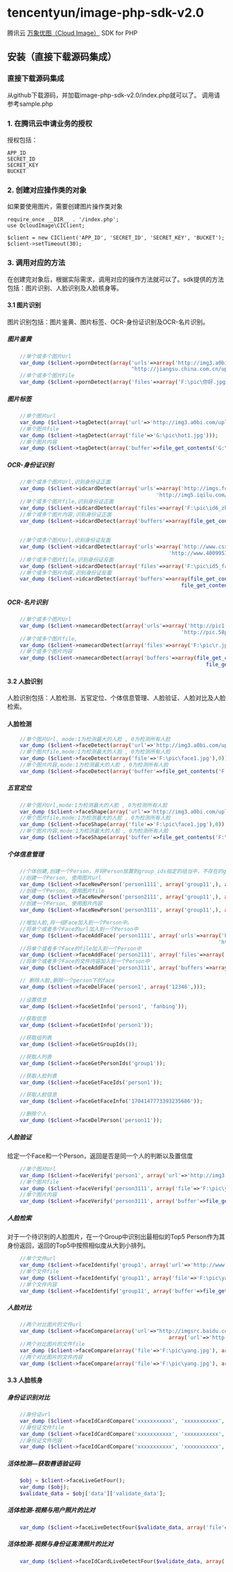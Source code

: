 # tencentyun/image-php-sdk-v2.0
腾讯云 [万象优图（Cloud Image）](https://www.qcloud.com/product/ci) SDK for PHP

## 安装（直接下载源码集成）
### 直接下载源码集成
从github下载源码，并加载image-php-sdk-v2.0/index.php就可以了。
调用请参考sample.php

### 1. 在腾讯云申请业务的授权
授权包括：
		
	APP_ID 
	SECRET_ID
	SECRET_KEY
	BUCKET

### 2. 创建对应操作类的对象
如果要使用图片，需要创建图片操作类对象

	require_once __DIR__ . '/index.php';
	use QcloudImage\CIClient;

	$client = new CIClient('APP_ID', 'SECRET_ID', 'SECRET_KEY', 'BUCKET');
	$client->setTimeout(30);

### 3. 调用对应的方法
在创建完对象后，根据实际需求，调用对应的操作方法就可以了。sdk提供的方法包括：图片识别、人脸识别及人脸核身等。

#### 3.1 图片识别
图片识别包括：图片鉴黄、图片标签、OCR-身份证识别及OCR-名片识别。

##### 图片鉴黄

```php
	//单个或多个图片Url
	var_dump ($client->pornDetect(array('urls'=>array('http://img3.a0bi.com/upload/ttq/20160814/1471155260063.png',
										"http://jiangsu.china.com.cn/uploadfile/2015/1102/1446443026382534.jpg"))));
	//单个或多个图片File
	var_dump ($client->pornDetect(array('files'=>array('F:\pic\你好.jpg','G:\pic\test2.jpg'))));
```

##### 图片标签

```php
	//单个图片url
	var_dump ($client->tagDetect(array('url'=>'http://img3.a0bi.com/upload/ttq/20160814/1471155260063.png')));
	//单个图片file
	var_dump ($client->tagDetect(array('file'=>'G:\pic\hot1.jpg')));
	//单个图片内容
	var_dump ($client->tagDetect(array('buffer'=>file_get_contents('G:\pic\hot1.jpg'))));
```

##### OCR-身份证识别

```php
	//单个或多个图片Url,识别身份证正面
	var_dump ($client->idcardDetect(array('urls'=>array('http://imgs.focus.cn/upload/sz/5876/a_58758051.jpg', 
												'http://img5.iqilu.com/c/u/2013/0530/1369896921237.jpg')), 0));
	//单个或多个图片file,识别身份证正面
	var_dump ($client->idcardDetect(array('files'=>array('F:\pic\id6_zheng.jpg', 'F:\pic\id2_zheng.jpg')), 0));
	//单个或多个图片内容,识别身份证正面
	var_dump ($client->idcardDetect(array('buffers'=>array(file_get_contents('F:\pic\id6_zheng.jpg'), 
																		file_get_contents('F:\pic\id2_zheng.jpg'))), 0));
	
	//单个或多个图片Url,识别身份证反面
	var_dump ($client->idcardDetect(array('urls'=>array('http://www.csx.gov.cn/cwfw/bszn/201403/W020121030349825312574.jpg', 
													'http://www.4009951551.com/upload/image/20151026/1445831136187479.png')), 1));
	//单个或多个图片file,识别身份证反面
	var_dump ($client->idcardDetect(array('files'=>array('F:\pic\id5_fan.jpg', 'F:\pic\id7_fan.png')), 1));
	//单个或多个图片内容,识别身份证反面
	var_dump ($client->idcardDetect(array('buffers'=>array(file_get_contents('F:\pic\id5_fan.jpg'), 
														file_get_contents('F:\pic\id7_fan.jpg'))), 1));
```

##### OCR-名片识别	
```php
	//单个或多个图片Url
	var_dump ($client->namecardDetect(array('urls'=>array('http://pic1.nipic.com/2008-12-03/2008123181119306_2.jpg',
														'http://pic.58pic.com/58pic/12/49/04/80k58PICzYP.jpg')), 0));
	//单个或多个图片file,
	var_dump ($client->namecardDetect(array('files'=>array('F:\pic\r.jpg', 'F:\pic\name2.jpg')), 1));
	//单个或多个图片内容
	var_dump ($client->namecardDetect(array('buffers'=>array(file_get_contents('F:\pic\name1.jpg'), 
																file_get_contents('F:\pic\name2.jpg'))), 0));
```

#### 3.2 人脸识别
人脸识别包括：人脸检测、五官定位、个体信息管理、人脸验证、人脸对比及人脸检索。

#### 人脸检测

```php
	//单个图片Url, mode:1为检测最大的人脸 , 0为检测所有人脸
	var_dump ($client->faceDetect(array('url'=>'http://img3.a0bi.com/upload/ttq/20160814/1471155260063.png'), 1));
	//单个图片file,mode:1为检测最大的人脸 , 0为检测所有人脸
	var_dump ($client->faceDetect(array('file'=>'F:\pic\face1.jpg'),0));
	//单个图片内容,mode:1为检测最大的人脸 , 0为检测所有人脸
	var_dump ($client->faceDetect(array('buffer'=>file_get_contents('F:\pic\face1.jpg')), 1));
```

##### 五官定位

```php
	//单个图片Url,mode:1为检测最大的人脸 , 0为检测所有人脸
	var_dump ($client->faceShape(array('url'=>'http://img3.a0bi.com/upload/ttq/20160814/1471155260063.png'),1));
	//单个图片file,mode:1为检测最大的人脸 , 0为检测所有人脸
	var_dump ($client->faceShape(array('file'=>'F:\pic\face1.jpg'),0));
	//单个图片内容,mode:1为检测最大的人脸 , 0为检测所有人脸
	var_dump ($client->faceShape(array('buffer'=>file_get_contents('F:\pic\face1.jpg')), 1));
```

##### 个体信息管理
```php
    //个体创建,创建一个Person，并将Person放置到group_ids指定的组当中，不存在的group_id会自动创建。
	//创建一个Person, 使用图片url
	var_dump ($client->faceNewPerson('person1111', array('group11',), array('url'=>'http://img3.a0bi.com/upload/ttq/20160814/1471155260063.png'), 'xiaoxin'));
	//创建一个Person, 使用图片file
	var_dump ($client->faceNewPerson('person2111', array('group11',), array('file'=>'F:\pic\hot1.jpg')));
	//创建一个Person, 使用图片内容
	var_dump ($client->faceNewPerson('person3111', array('group11',), array('buffer'=>file_get_contents('F:\pic\zhao1.jpg'))));

	//增加人脸,将一组Face加入到一个Person中。
	//将单个或者多个Face的url加入到一个Person中
	var_dump ($client->faceAddFace('person1111', array('urls'=>array('http://jiangsu.china.com.cn/uploadfile/2015/1102/1446443026382534.jpg',
																	'http://n.sinaimg.cn/fashion/transform/20160704/flgG-fxtspsa6612705.jpg'))));
	//将单个或者多个Face的file加入到一个Person中
	var_dump ($client->faceAddFace('person2111', array('files'=>array('F:\pic\yang.jpg','F:\pic\yang2.jpg'))));
	//将单个或者多个Face的文件内容加入到一个Person中
	var_dump ($client->faceAddFace('person3111', array('buffers'=>array(file_get_contents('F:\pic\yang.jpg'),file_get_contents('F:\pic\yang2.jpg')))));

	// 删除人脸,删除一个person下的face
	var_dump ($client->faceDelFace('person1', array('12346',)));
	
	//设置信息
	var_dump ($client->faceSetInfo('person1', 'fanbing'));

	//获取信息
	var_dump ($client->faceGetInfo('person1'));

	//获取组列表
	var_dump ($client->faceGetGroupIds());

	//获取人列表
	var_dump ($client->faceGetPersonIds('group1'));

	//获取人脸列表
	var_dump ($client->faceGetFaceIds('person1'));

	//获取人脸信息
	var_dump ($client->faceGetFaceInfo('1704147773393235686'));

	//删除个人
	var_dump ($client->faceDelPerson('person11'));
```

##### 人脸验证
给定一个Face和一个Person，返回是否是同一个人的判断以及置信度

```php
	//单个图片Url
	var_dump ($client->faceVerify('person1', array('url'=>'http://img3.a0bi.com/upload/ttq/20160814/1471155260063.png')));
	//单个图片file
	var_dump ($client->faceVerify('person3111', array('file'=>'F:\pic\yang3.jpg')));
	//单个图片内容
	var_dump ($client->faceVerify('person3111', array('buffer'=>file_get_contents('F:\pic\yang3.jpg'))));
```

##### 人脸检索
对于一个待识别的人脸图片，在一个Group中识别出最相似的Top5 Person作为其身份返回，返回的Top5中按照相似度从大到小排列。

```php
	//单个文件url
	var_dump ($client->faceIdentify('group1', array('url'=>'http://www.5djiaren.com/uploads/2016-07/22-141354_227.jpg')));
	//单个文件file
	var_dump ($client->faceIdentify('group11', array('file'=>'F:\pic\yang3.jpg')));
	//单个文件内容
	var_dump ($client->faceIdentify('group11', array('buffer'=>file_get_contents('F:\pic\yang3.jpg'))));
```

##### 人脸对比

```php
	//两个对比图片的文件url
	var_dump ($client->faceCompare(array('url'=>"http://imgsrc.baidu.com/baike/pic/item/5fdf8db1cb134954a4d833a0534e9258d0094a34.jpg"),
													array('url'=>'http://a-ssl.duitang.com/uploads/item/201610/29/20161029215753_5cMTX.jpeg')));
	//两个对比图片的文件file
	var_dump ($client->faceCompare(array('file'=>'F:\pic\yang.jpg'), array('file'=>'F:\pic\yang2.jpg')));
	//两个对比图片的文件内容
	var_dump ($client->faceCompare(array('file'=>'F:\pic\yang.jpg'), array('file'=>'F:\pic\yang2.jpg')));
```
	
		
#### 3.3 人脸核身

##### 身份证识别对比

```php
	//身份证url
	var_dump ($client->faceIdCardCompare('xxxxxxxxxxx', 'xxxxxxxxxxx', array('url'=>'http://docs.ebdoor.com/Image/CompanyCertificate/1/16844.jpg')));
	//身份证文件file
	var_dump ($client->faceIdCardCompare('xxxxxxxxxxx', 'xxxxxxxxxxx', array('file'=>'F:\pic\idcard.jpg')));
	//身份证文件内容
	var_dump ($client->faceIdCardCompare('xxxxxxxxxxx', 'xxxxxxxxxxx', array('buffer'=>file_get_contents('F:\pic\idcard.jpg'))));
```

##### 活体检测—获取唇语验证码

```php
	$obj = $client->faceLiveGetFour();
	var_dump ($obj);
	$validate_data = $obj['data']['validate_data'];
```

##### 活体检测-视频与用户照片的比对

```php
	var_dump ($client->faceLiveDetectFour($validate_data, array('file'=>'F:\pic\ZOE_0171.mp4'), False, array('F:\pic\idcard.jpg')));
```

##### 活体检测-视频与身份证高清照片的比对

```php
	var_dump ($client->faceIdCardLiveDetectFour($validate_data, array('file'=>'F:\pic\ZOE_0171.mp4'), 'xxxxxxxxxxx', 'xxxxxxxxxxx'));
```
